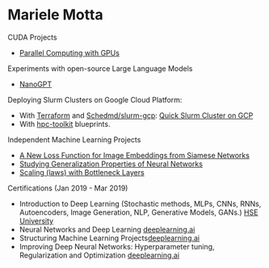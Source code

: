 # Mariele Motta


CUDA Projects
- [Parallel Computing with GPUs](https://github.com/mfmotta/CUDA_labs)

Experiments with open-source Large Language Models
- [NanoGPT](https://github.com/mfmotta/nanoGPT)

Deploying Slurm Clusters on Google Cloud Platform:
- With [Terraform](https://developer.hashicorp.com/terraform/tutorials/aws-get-started/infrastructure-as-code) and [Schedmd/slurm-gcp](https://github.com/SchedMD/slurm-gcp): [Quick Slurm Cluster on GCP](https://github.com/mfmotta/slurm-gcp#slurm-cluster-on-google-cloud-platform)
- With [hpc-toolkit](https://github.com/GoogleCloudPlatform/hpc-toolkit) blueprints.
  

Independent Machine Learning Projects
- [A New Loss Function for Image Embeddings from Siamese Networks](https://github.com/mfmotta/computer_vision_experiments_loss_functions_tests) 
- [Studying Generalization Properties of Neural Networks](https://github.com/mfmotta/deep_learning_generalization_experiments)
- [Scaling (laws) with Bottleneck Layers](https://github.com/mfmotta/scaling-experiments)


Certifications (Jan 2019 - Mar 2019)

- Introduction to Deep Learning (Stochastic methods, MLPs, CNNs, RNNs, Autoencoders, Image Generation, NLP, Generative Models, GANs.) [HSE University](https://www.coursera.org/account/accomplishments/certificate/TNRNLTKYMVJQ)
- Neural Networks and Deep Learning [deeplearning.ai](https://www.coursera.org/account/accomplishments/certificate/UF8SHWPJESTY)
- Structuring Machine Learning Projects[deeplearning.ai](https://www.coursera.org/account/accomplishments/certificate/GDW9L625B6AD)
- Improving Deep Neural Networks: Hyperparameter tuning, Regularization and Optimization [deeplearning.ai](https://www.coursera.org/account/accomplishments/certificate/GXP6H578LCX8)

